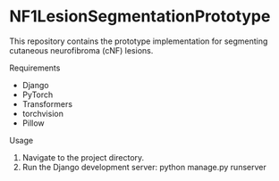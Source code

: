 # NF1LesionSegmentationPrototype
This repository contains the prototype implementation for segmenting cutaneous neurofibroma (cNF) lesions.

Requirements
- Django
- PyTorch
- Transformers
- torchvision
- Pillow

Usage
1. Navigate to the project directory.
2. Run the Django development server: python manage.py runserver
